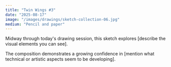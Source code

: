 ```yaml
---
title: "Twin Wings #3"
date: "2025-08-17"
image: "/images/drawings/sketch-collection-06.jpg"
medium: "Pencil and paper"
---
```


Midway through today's drawing session, this sketch explores [describe the visual elements you can see]. 

The composition demonstrates a growing confidence in [mention what technical or artistic aspects seem to be developing].
